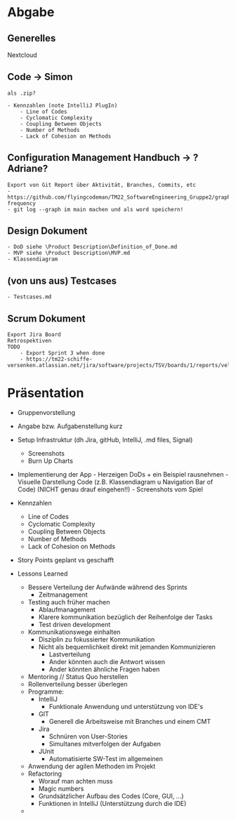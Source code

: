 # Abgabe

## Generelles
Nextcloud



## Code -> Simon
	als .zip?
	
	- Kennzahlen (note IntelliJ PlugIn)
		- Line of Codes
		- Cyclomatic Complexity
		- Coupling Between Objects
		- Number of Methods
		- Lack of Cohesion on Methods
	
## Configuration Management Handbuch -> ?Adriane?
	Export von Git Report über Aktivität, Branches, Commits, etc
	- https://github.com/flyingcodeman/TM22_SoftwareEngineering_Gruppe2/graphs/code-frequency
	- git log --graph im main machen und als word speichern!
	
	
## Design Dokument
	- DoD siehe \Product Description\Definition_of_Done.md
	- MVP siehe \Product Description\MVP.md
	- Klassendiagram

## (von uns aus) Testcases
	- Testcases.md
	
## Scrum Dokument
	Export Jira Board
	Retrospektiven
	TODO
		- Export Sprint 3 when done
		- https://tm22-schiffe-versenken.atlassian.net/jira/software/projects/TSV/boards/1/reports/velocity
		
# Präsentation
- Gruppenvorstellung
- Angabe bzw. Aufgabenstellung kurz
- Setup Infrastruktur (dh Jira, gitHub, IntelliJ, .md files, Signal)
  - Screenshots
  - Burn Up Charts
- Implementierung der App
        - Herzeigen DoDs + ein Beispiel rausnehmen
        - Visuelle Darstellung Code (z.B. Klassendiagram u Navigation Bar of Code) (NICHT genau drauf eingehen!!)
        - Screenshots vom Spiel
- Kennzahlen
  - Line of Codes
  - Cyclomatic Complexity
  - Coupling Between Objects
  - Number of Methods
  - Lack of Cohesion on Methods

- Story Points geplant vs geschafft
		
- Lessons Learned
  - Bessere Verteilung der Aufwände während des Sprints
    - Zeitmanagement 
  - Testing auch früher machen
    - Ablaufmanagement
    - Klarere kommunikation bezüglich der Reihenfolge der Tasks
    - Test driven development
  - Kommunikationswege einhalten
    - Disziplin zu fokussierter Kommunikation 
    - Nicht als bequemlichkeit direkt mit jemanden Kommunizieren
      - Lastverteilung 
      - Ander könnten auch die Antwort wissen
      - Ander könnten ähnliche Fragen haben
  - Mentoring // Status Quo herstellen
  - Rollenverteilung besser überlegen
  - Programme:
    - IntelliJ
      - Funktionale Anwendung und unterstützung von IDE's 
    - GIT 
      - Generell die Arbeitsweise mit Branches und einem CMT 
    - Jira
      - Schnüren von User-Stories
      - Simultanes mitverfolgen der Aufgaben 
    - JUnit
      - Automatisierte SW-Test im allgemeinen 
  - Anwendung der agilen Methoden im Projekt 
  - Refactoring 
    - Worauf man achten muss
    - Magic numbers 
    - Grundsätzlicher Aufbau des Codes (Core, GUI, ...) 
    - Funktionen in IntelliJ (Unterstützung durch die IDE)
  - 
		

